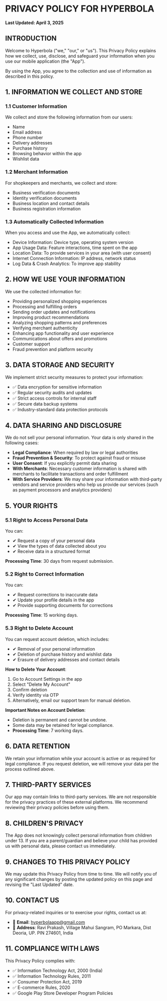 # PRIVACY POLICY FOR HYPERBOLA

**Last Updated: April 3, 2025**

## INTRODUCTION

Welcome to Hyperbola ("we," "our," or "us"). This Privacy Policy explains how we collect, use, disclose, and safeguard your information when you use our mobile application (the "App").

By using the App, you agree to the collection and use of information as described in this policy.

## 1. INFORMATION WE COLLECT AND STORE

### 1.1 Customer Information
We collect and store the following information from our users:

* Name
* Email address
* Phone number
* Delivery addresses
* Purchase history
* Browsing behavior within the app
* Wishlist data

### 1.2 Merchant Information
For shopkeepers and merchants, we collect and store:

* Business verification documents
* Identity verification documents
* Business location and contact details
* Business registration information

### 1.3 Automatically Collected Information
When you access and use the App, we automatically collect:

* Device Information: Device type, operating system version
* App Usage Data: Feature interactions, time spent on the app
* Location Data: To provide services in your area (with user consent)
* Internet Connection Information: IP address, network status
* Log Data & Crash Analytics: To improve app stability

## 2. HOW WE USE YOUR INFORMATION

We use the collected information for:

* Providing personalized shopping experiences
* Processing and fulfilling orders
* Sending order updates and notifications
* Improving product recommendations
* Analyzing shopping patterns and preferences
* Verifying merchant authenticity
* Enhancing app functionality and user experience
* Communications about offers and promotions
* Customer support
* Fraud prevention and platform security

## 3. DATA STORAGE AND SECURITY

We implement strict security measures to protect your information:
* ✅ Data encryption for sensitive information
* ✅ Regular security audits and updates
* ✅ Strict access controls for internal staff
* ✅ Secure data backup systems
* ✅ Industry-standard data protection protocols

## 4. DATA SHARING AND DISCLOSURE

We do not sell your personal information. Your data is only shared in the following cases:

* **Legal Compliance**: When required by law or legal authorities
* **Fraud Prevention & Security**: To protect against fraud or misuse
* **User Consent**: If you explicitly permit data sharing
* **With Merchants**: Necessary customer information is shared with merchants to facilitate transactions and order fulfillment
* **With Service Providers**: We may share your information with third-party vendors and service providers who help us provide our services (such as payment processors and analytics providers)

## 5. YOUR RIGHTS

### 5.1 Right to Access Personal Data
You can:
* ✔ Request a copy of your personal data
* ✔ View the types of data collected about you
* ✔ Receive data in a structured format

**Processing Time**: 30 days from request submission.

### 5.2 Right to Correct Information
You can:
* ✔ Request corrections to inaccurate data
* ✔ Update your profile details in the app
* ✔ Provide supporting documents for corrections

**Processing Time**: 15 working days.

### 5.3 Right to Delete Account
You can request account deletion, which includes:
* ✔ Removal of your personal information
* ✔ Deletion of purchase history and wishlist data
* ✔ Erasure of delivery addresses and contact details

**How to Delete Your Account**:
1. Go to Account Settings in the app
2. Select "Delete My Account"
3. Confirm deletion
4. Verify identity via OTP
5. Alternatively, email our support team for manual deletion.

**Important Notes on Account Deletion**:
* Deletion is permanent and cannot be undone.
* Some data may be retained for legal compliance.
* **Processing Time**: 7 working days.

## 6. DATA RETENTION

We retain your information while your account is active or as required for legal compliance. If you request deletion, we will remove your data per the process outlined above.

## 7. THIRD-PARTY SERVICES

Our app may contain links to third-party services. We are not responsible for the privacy practices of these external platforms. We recommend reviewing their privacy policies before using them.

## 8. CHILDREN'S PRIVACY

The App does not knowingly collect personal information from children under 13. If you are a parent/guardian and believe your child has provided us with personal data, please contact us immediately.

## 9. CHANGES TO THIS PRIVACY POLICY

We may update this Privacy Policy from time to time. We will notify you of any significant changes by posting the updated policy on this page and revising the "Last Updated" date.

## 10. CONTACT US

For privacy-related inquiries or to exercise your rights, contact us at:

* 📧 **Email**: hyperbolaapp@gmail.com
* 🏢 **Address**: Ravi Prakash, Village Mahui Sangram, PO Markara, Dist Deoria, UP. PIN 274601, India

## 11. COMPLIANCE WITH LAWS

This Privacy Policy complies with:
* ✅ Information Technology Act, 2000 (India)
* ✅ Information Technology Rules, 2011
* ✅ Consumer Protection Act, 2019
* ✅ E-commerce Rules, 2020
* ✅ Google Play Store Developer Program Policies

